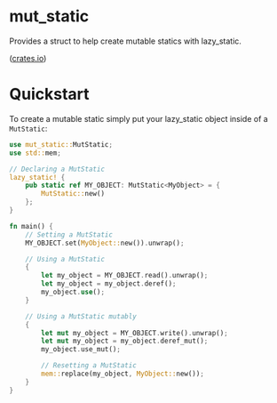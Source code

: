 # mut_static
Provides a struct to help create mutable statics with lazy_static.

([crates.io][crate])

[crate]: https://crates.io/crates/lazy_static

# Quickstart
To create a mutable static simply put your lazy_static object inside of a `MutStatic`:
``` rust
use mut_static::MutStatic;
use std::mem;

// Declaring a MutStatic
lazy_static! {
    pub static ref MY_OBJECT: MutStatic<MyObject> = {
        MutStatic::new()
    };
}

fn main() {
    // Setting a MutStatic
    MY_OBJECT.set(MyObject::new()).unwrap();

    // Using a MutStatic
    {
        let my_object = MY_OBJECT.read().unwrap();
        let my_object = my_object.deref();
        my_object.use();
    }

    // Using a MutStatic mutably
    {
        let mut my_object = MY_OBJECT.write().unwrap();
        let mut my_object = my_object.deref_mut();
        my_object.use_mut();

        // Resetting a MutStatic
        mem::replace(my_object, MyObject::new());
    }
}
```
